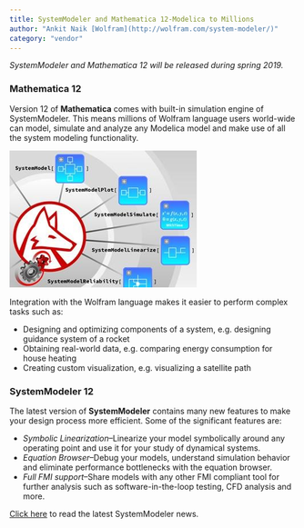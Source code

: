 ```yaml
---
title: SystemModeler and Mathematica 12-Modelica to Millions
author: "Ankit Naik [Wolfram](http://wolfram.com/system-modeler/)"
category: "vendor"
---
```

*SystemModeler and Mathematica 12 will be released during spring 2019.*

### Mathematica 12

Version 12 of **Mathematica** comes with built-in simulation engine of SystemModeler. This means millions of Wolfram language users world-wide can model, simulate and analyze any Modelica model and make use of all the system modeling functionality. 

![alt text](SystemModeler12.jpg "Unleash Your Models with the Wolfram Language")

Integration with the Wolfram language makes it easier to perform complex tasks such as:
- Designing and optimizing components of a system, e.g. designing guidance system of a rocket
- Obtaining real-world data, e.g. comparing energy consumption for house heating
- Creating custom visualization, e.g. visualizing a satellite path

### SystemModeler 12

The latest version of **SystemModeler** contains many new features to make your design process more efficient. Some of the significant features are:
- *Symbolic Linearization*–Linearize your model symbolically around any operating point and use it for your study of dynamical systems.
- *Equation Browser*–Debug your models, understand simulation behavior and eliminate performance bottlenecks with the equation browser.
- *Full FMI support*–Share models with any other FMI compliant tool for further analysis such as software-in-the-loop testing, CFD analysis and more.

[Click here](http://www.wolfram.com/system-modeler/what-is-new) to read the latest SystemModeler news.
